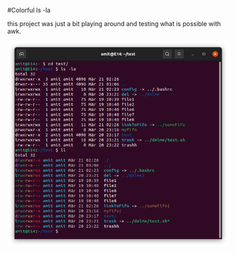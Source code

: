 #Colorful ls -la

this project was just a bit playing around and testing what is possible with awk. 

![demonstration of colorful ls -la ](https://github.com/AmitJerochim/awk_script_collection/blob/main/colorful_ls/demo.png)
